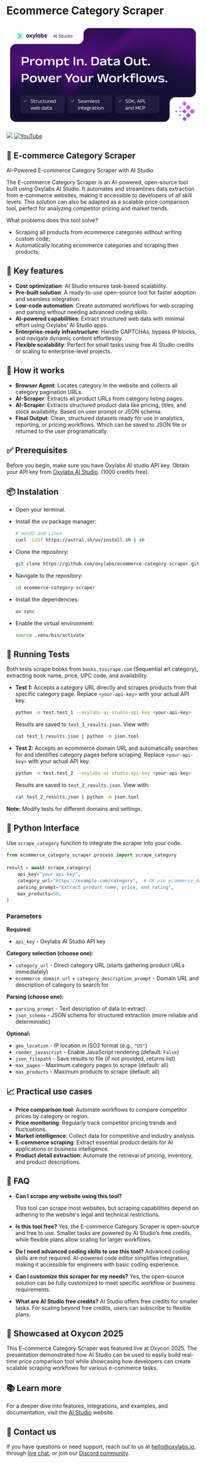 # Ecommerce Category Scraper

[![AI-Studio Python (1)](https://github.com/oxylabs/ecommerce-category-scraper/blob/main/Ai-Studio2.png)](https://aistudio.oxylabs.io/?utm_source=877&utm_medium=affiliate&utm_campaign=ai_studio&groupid=877&utm_content=ai-studio-js-github&transaction_id=102f49063ab94276ae8f116d224b67) 


[![](https://dcbadge.limes.pink/api/server/Pds3gBmKMH?style=for-the-badge&theme=discord)](https://discord.gg/Pds3gBmKMH) [![YouTube](https://img.shields.io/badge/YouTube-Oxylabs-red?style=for-the-badge&logo=youtube&logoColor=white)](https://www.youtube.com/@oxylabs)

## 🛒 E-commerce Category Scraper

AI-Powered E-commerce Category Scraper with AI Studio

The E-commerce Category Scraper is an AI-powered, open-source tool built using Oxylabs AI Studio. It automates and streamlines data extraction from e-commerce websites, making it accessible to developers of all skill levels. This solution can also be adapted as a scalable price comparison tool, perfect for analyzing competitor pricing and market trends.

What problems does this tool solve?
- Scraping all products from ecommerce categories without writing custom code;
- Automatically locating ecommerce categories and scraping their products;

## 🚀 Key features

- **Cost optimization**: AI Studio ensures task-based scalability.
- **Pre-built solution**: A ready-to-use open-source tool for faster adoption and seamless integration.
- **Low-code automation**: Create automated workflows for web scraping and parsing without needing advanced coding skills.
- **AI-powered capabilities**: Extract structured web data with minimal effort using Oxylabs’ AI Studio apps.
- **Enterprise-ready infrastructure**: Handle CAPTCHAs, bypass IP blocks, and navigate dynamic content effortlessly.
- **Flexible scalability**: Perfect for small tasks using free AI Studio credits or scaling to enterprise-level projects.

## 🤖 How it works

- **Browser Agent**: Locates category in the website and collects all category pagination URLs.
- **AI-Scraper**: Extracts all product URLs from category listing pages.
- **AI-Scraper**: Extracts structured product data like pricing, titles, and stock availability. Based on user prompt or JSON schema.
- **Final Output**: Clean, structured datasets ready for use in analytics, reporting, or pricing workflows. Which can be saved to JSON file or returned to the user programatically.


## ✅ Prerequisites

Before you begin, make sure you have Oxylabs AI studio API key. Obtain your API key from [Oxylabs AI Studio](https://aistudio.oxylabs.io/settings/api-key). (1000 credits free).

## 📦 Instalation 

- Open your terminal.
- Install the uv package manager:
  ```bash
  # macOS and Linux
  curl -LsSf https://astral.sh/uv/install.sh | sh
  ```

- Clone the repository:
  ```bash
  git clone https://github.com/oxylabs/ecommerce-category-scraper.git
  ```

- Navigate to the repository:
  ```bash
  cd ecommerce-category-scraper
  ```

- Install the dependencies:
  ```bash
  uv sync
  ```
- Enable the virtual environment:
  ```bash
  source .venv/bin/activate
  ```

## 🧪 Running Tests

Both tests scrape books from `books.toscrape.com` (Sequential art category), extracting book name, price, UPC code, and availability.

- **Test 1:** Accepts a category URL directly and scrapes products from that specific category page.
  Replace `<your-api-key>` with your actual API key.
  ```bash
  python -m test.test_1 --oxylabs-ai-studio-api-key <your-api-key>
  ```
  Results are saved to `test_1_results.json`. View with:
  ```bash
  cat test_1_results.json | python -m json.tool
  ```

- **Test 2:** Accepts an ecommerce domain URL and automatically searches for and identifies category pages before scraping.
  Replace `<your-api-key>` with your actual API key.
  ```bash
  python -m test.test_2 --oxylabs-ai-studio-api-key <your-api-key>
  ```
  Results are saved to `test_2_results.json`. View with:
  ```bash
  cat test_2_results.json | python -m json.tool
  ```

**Note:** Modify tests for different domains and settings.

## 🐍 Python Interface

Use `scrape_category` function to integrate the scraper into your code.

```python
from ecommerce_category_scraper.process import scrape_category

result = await scrape_category(
    api_key="your-api-key",
    category_url="https://example.com/category",  # OR use ecommerce_domain_url
    parsing_prompt="Extract product name, price, and rating",
    max_products=50,
)
```

### Parameters

**Required:**
- `api_key` - Oxylabs AI Studio API key

**Category selection (choose one):**
- `category_url` - Direct category URL (starts gathering product URLs immediately)
- `ecommerce_domain_url` + `category_description_prompt` - Domain URL and description of category to search for

**Parsing (choose one):**
- `parsing_prompt` - Text description of data to extract
- `json_schema` - JSON schema for structured extraction (more reliable and deterministic)

**Optional:**
- `geo_location` - IP location in ISO2 format (e.g., `"US"`)
- `render_javascript` - Enable JavaScript rendering (default: `False`)
- `json_filepath` - Save results to file (if not provided, returns list)
- `max_pages` - Maximum category pages to scrape (default: all)
- `max_products` - Maximum products to scrape (default: all)

## 📈 Practical use cases
- **Price comparison tool**: Automate workflows to compare competitor prices by category or region.
- **Price monitoring**: Regularly track competitor pricing trends and fluctuations.
- **Market intelligence**: Collect data for competitive and industry analysis.
- **E-commerce scraping**: Extract essential product details for AI applications or business intelligence.
- **Product detail extraction**: Automate the retrieval of pricing, inventory, and product descriptions.

## 📝 FAQ

- **Can I scrape any website using this tool?**

  This tool can scrape most websites, but scraping capabilities depend on adhering to the website's legal and technical restrictions.
- **Is this tool free?**
  Yes, the E-commerce Category Scraper is open-source and free to use. Smaller tasks are powered by AI Studio’s free credits, while flexible plans allow scaling for larger workflows.
- **Do I need advanced coding skills to use this tool?**
  Advanced coding skills are not required. AI-powered code editor simplifies integration, making it accessible for engineers with basic coding experience.
- **Can I customize this scraper for my needs?**
  Yes, the open-source solution can be fully customized to meet specific workflow or business requirements.
- **What are AI Studio free credits?**
  AI Studio offers free credits for smaller tasks. For scaling beyond free credits, users can subscribe to flexible plans.


## 🎥 Showcased at Oxycon 2025
This E-commerce Category Scraper was featured live at Oxycon 2025. The presentation demonstrated how AI Studio can be used to easily build real-time price comparison tool while showcasing how developers can create scalable scraping workflows for various e-commerce tasks.

## 📚 Learn more
For a deeper dive into features, integrations, and examples, and documentation, visit the [AI Studio](https://aistudio.oxylabs.io/) website.

## 💬 Contact us
If you have questions or need support, reach out to us at hello@oxylabs.io, through [live chat](https://oxylabs.drift.click/oxybot), or join our [Discord community](https://discord.com/invite/Pds3gBmKMH).
